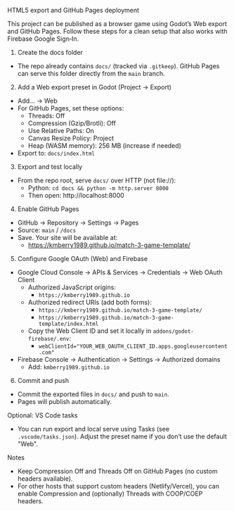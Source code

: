HTML5 export and GitHub Pages deployment

This project can be published as a browser game using Godot’s Web export and GitHub Pages. Follow these steps for a clean setup that also works with Firebase Google Sign‑In.

1) Create the docs folder
- The repo already contains `docs/` (tracked via `.gitkeep`). GitHub Pages can serve this folder directly from the `main` branch.

2) Add a Web export preset in Godot (Project → Export)
- Add… → Web
- For GitHub Pages, set these options:
  - Threads: Off
  - Compression (Gzip/Brotli): Off
  - Use Relative Paths: On
  - Canvas Resize Policy: Project
  - Heap (WASM memory): 256 MB (increase if needed)
- Export to: `docs/index.html`

3) Export and test locally
- From the repo root, serve `docs/` over HTTP (not file://):
  - Python: `cd docs && python -m http.server 8000`
  - Then open: http://localhost:8000

4) Enable GitHub Pages
- GitHub → Repository → Settings → Pages
- Source: `main` / `/docs`
- Save. Your site will be available at:
  - https://kmberry1989.github.io/match-3-game-template/

5) Configure Google OAuth (Web) and Firebase
- Google Cloud Console → APIs & Services → Credentials → Web OAuth Client
  - Authorized JavaScript origins:
    - `https://kmberry1989.github.io`
  - Authorized redirect URIs (add both forms):
    - `https://kmberry1989.github.io/match-3-game-template/`
    - `https://kmberry1989.github.io/match-3-game-template/index.html`
  - Copy the Web Client ID and set it locally in `addons/godot-firebase/.env`:
    - `webClientId="YOUR_WEB_OAUTH_CLIENT_ID.apps.googleusercontent.com"`
- Firebase Console → Authentication → Settings → Authorized domains
  - Add: `kmberry1989.github.io`

6) Commit and push
- Commit the exported files in `docs/` and push to `main`.
- Pages will publish automatically.

Optional: VS Code tasks
- You can run export and local serve using Tasks (see `.vscode/tasks.json`). Adjust the preset name if you don’t use the default "Web".

Notes
- Keep Compression Off and Threads Off on GitHub Pages (no custom headers available).
- For other hosts that support custom headers (Netlify/Vercel), you can enable Compression and (optionally) Threads with COOP/COEP headers.

